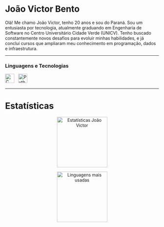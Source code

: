 # João Victor Bento


Olá! Me chamo João Victor, tenho 20 anos e sou do Paraná. Sou um entusiasta por tecnologia, atualmente graduando em Engenharia de Software no Centro Universitário Cidade Verde (UNICV). Tenho buscado constantemente novos desafios para evoluir minhas habilidades, e já concluí cursos que ampliaram meu conhecimento em programação, dados e infraestrutura.

---

### Linguagens e Tecnologias

<img 
    align="left" 
    alt="C"
    title="C" 
    width="30px" 
    style="padding-right: 10px;" 
    src="https://skillicons.dev/icons?i=c" width="40" title="Linguagem C" style="padding-right:10px;"
/>

<img 
    align="left" 
    alt="Python" 
    title="Python"
    width="30px" 
    style="padding-right: 10px;" 
    src="https://cdn.jsdelivr.net/gh/devicons/devicon/icons/python/python-original.svg" 
/>

<br/>
<br/>

---


# Estatísticas 

<div align="center">
  <img 
    height="165em" 
    src="https://github-readme-stats.vercel.app/api?username=ojoaobento&show_icons=true&theme=tokyonight&include_all_commits=true&hide_border=true&bg_color=00000000&text_color=58a6ff&title_color=58a6ff&icon_color=79ff97&border_radius=10" 
    alt="Estatísticas João Victor" 
  />
  
  <img 
    height="165em" 
    src="https://github-readme-stats.vercel.app/api/top-langs/?username=ojoaobento&theme=tokyonight&layout=compact&hide_border=true&bg_color=00000000&text_color=58a6ff&title_color=58a6ff&border_radius=10" 
    alt="Linguagens mais usadas"
  />
</div>
